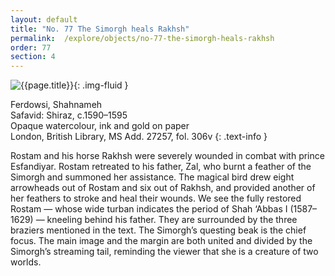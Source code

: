 ```yaml
---
layout: default
title: "No. 77 The Simorgh heals Rakhsh"
permalink:  /explore/objects/no-77-the-simorgh-heals-rakhsh
order: 77
section: 4
---
```

![{{page.title}}]({{site.baseurl}}/images/pages/{{page.order}}.jpeg){: .img-fluid }

Ferdowsi, Shahnameh  
Safavid: Shiraz, c.1590–1595  
Opaque watercolour, ink and gold on paper  
London, British Library, MS Add. 27257, fol. 306v
{: .text-info }

Rostam and his horse Rakhsh were severely wounded in combat
with prince Esfandiyar. Rostam retreated to his father, Zal, who burnt a
feather of the Simorgh and summoned her assistance. The magical bird
drew eight arrowheads out of Rostam and six out of Rakhsh, and
provided another of her feathers to stroke and heal their wounds. We
see the fully restored Rostam — whose wide turban indicates the
period of Shah ‘Abbas I (1587–1629) — kneeling behind his father.
They are surrounded by the three braziers mentioned in the text. The
Simorgh’s questing beak is the chief focus. The main image and the
margin are both united and divided by the Simorgh’s streaming tail,
reminding the viewer that she is a creature of two worlds.
